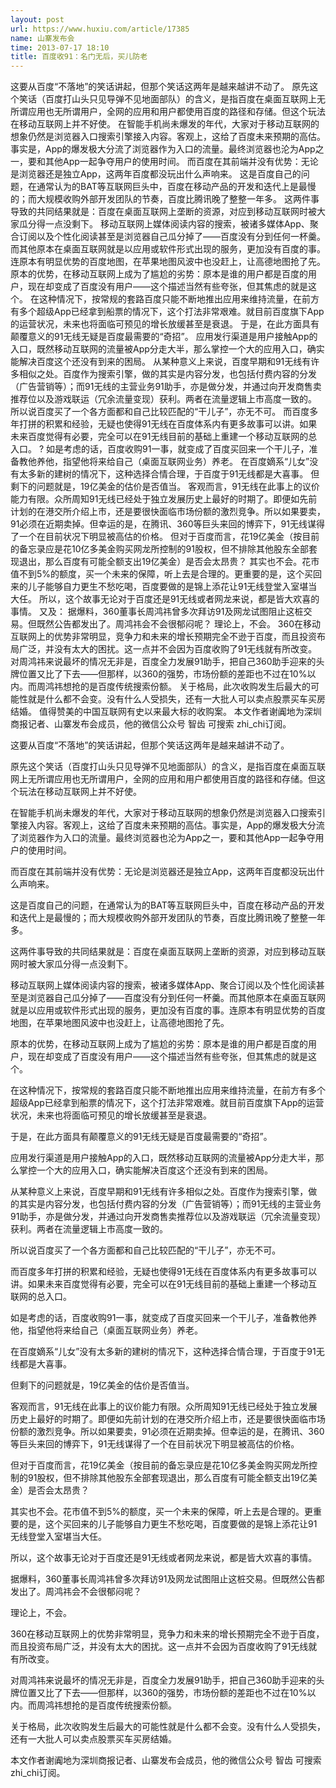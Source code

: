 ```yaml
---
layout: post
url: https://www.huxiu.com/article/17385
name: 山寨发布会
time: 2013-07-17 18:10
title: 百度收91：名门无后，买儿防老
---
```

这要从百度“不落地”的笑话讲起，但那个笑话这两年是越来越讲不动了。 原先这个笑话（百度打山头只见导弹不见地面部队）的含义，是指百度在桌面互联网上无所谓应用也无所谓用户，全网的应用和用户都使用百度的路径和存储。但这个玩法在移动互联网上并不好使。 在智能手机尚未爆发的年代，大家对于移动互联网的想象仍然是浏览器入口搜索引擎接入内容。客观上，这给了百度未来预期的高估。事实是，App的爆发极大分流了浏览器作为入口的流量。最终浏览器也沦为App之一，要和其他App一起争夺用户的使用时间。 而百度在其前端并没有优势：无论是浏览器还是独立App，这两年百度都没玩出什么声响来。 这是百度自己的问题，在通常认为的BAT等互联网巨头中，百度在移动产品的开发和迭代上是最慢的；而大规模收购外部开发团队的节奏，百度比腾讯晚了整整一年多。 这两件事导致的共同结果就是：百度在桌面互联网上垄断的资源，对应到移动互联网时被大家瓜分得一点没剩下。 移动互联网上媒体阅读内容的搜索，被诸多媒体App、聚合订阅以及个性化阅读甚至是浏览器自己瓜分掉了——百度没有分到任何一杯羹。而其他原本在桌面互联网就是以应用或软件形式出现的服务，更加没有百度的事。连原本有明显优势的百度地图，在苹果地图风波中也没赶上，让高德地图抢了先。 原本的优势，在移动互联网上成为了尴尬的劣势：原本是谁的用户都是百度的用户，现在却变成了百度没有用户——这个描述当然有些夸张，但其焦虑的就是这个。 在这种情况下，按常规的套路百度只能不断地推出应用来维持流量，在前方有多个超级App已经拿到船票的情况下，这个打法非常艰难。就目前百度旗下App的运营状况，未来也将面临可预见的增长放缓甚至是衰退。 于是，在此方面具有颠覆意义的91无线无疑是百度最需要的“奇招”。 应用发行渠道是用户接触App的入口，既然移动互联网的流量被App分走大半，那么掌控一个大的应用入口，确实能解决百度这个还没有到来的困局。 从某种意义上来说，百度早期和91无线有许多相似之处。百度作为搜索引擎，做的其实是内容分发，也包括付费内容的分发（广告营销等）；而91无线的主营业务91助手，亦是做分发，并通过向开发商售卖推荐位以及游戏联运（冗余流量变现）获利。两者在流量逻辑上市高度一致的。 所以说百度买了一个各方面都和自己比较匹配的“干儿子”，亦无不可。 而百度多年打拼的积累和经验，无疑也使得91无线在百度体系内有更多故事可以讲。如果未来百度觉得有必要，完全可以在91无线目前的基础上重建一个移动互联网的总入口。 ? 如是考虑的话，百度收购91一事，就变成了百度买回来一个干儿子，准备教他养他，指望他将来给自己（桌面互联网业务）养老。 在百度嫡系“儿女”没有太多新的建树的情况下，这种选择合情合理，于百度于91无线都是大喜事。 但剩下的问题就是，19亿美金的估价是否值当。 客观而言，91无线在此事上的议价能力有限。众所周知91无线已经处于独立发展历史上最好的时期了。即便如先前计划的在港交所介绍上市，还是要很快面临市场份额的激烈竞争。所以如果要卖，91必须在近期卖掉。但幸运的是，在腾讯、360等巨头来回的博弈下，91无线谋得了一个在目前状况下明显被高估的价格。 但对于百度而言，花19亿美金（按目前的备忘录应是花10亿多美金购买网龙所控制的91股权，但不排除其他股东全部套现退出，那么百度有可能全额支出19亿美金）是否会太昂贵？ 其实也不会。花市值不到5%的额度，买一个未来的保障，听上去是合理的。更重要的是，这个买回来的儿子能够自力更生不愁吃喝，百度要做的是锦上添花让91无线登堂入室堪当大任。 所以，这个故事无论对于百度还是91无线或者网龙来说，都是皆大欢喜的事情。 又及： 据爆料，360董事长周鸿祎曾多次拜访91及网龙试图阻止这桩交易。但既然公告都发出了。周鸿祎会不会很郁闷呢？ 理论上，不会。 360在移动互联网上的优势非常明显，竞争力和未来的增长预期完全不逊于百度，而且投资布局广泛，并没有太大的困扰。这一点并不会因为百度收购了91无线就有所改变。 对周鸿祎来说最坏的情况无非是，百度全力发展91助手，把自己360助手迎来的头牌位置又比了下去——但那样，以360的强势，市场份额的差距也不过在10%以内。而周鸿祎想抢的是百度传统搜索份额。 关于格局，此次收购发生后最大的可能性就是什么都不会变。没有什么人受损失，还有一大批人可以卖点股票买车买房结婚。 值得赞美的中国互联网有史以来最大标的收购案。 本文作者谢阗地为深圳商报记者、山寨发布会成员，他的微信公众号 智齿 可搜索 zhi_chi订阅。

这要从百度“不落地”的笑话讲起，但那个笑话这两年是越来越讲不动了。

原先这个笑话（百度打山头只见导弹不见地面部队）的含义，是指百度在桌面互联网上无所谓应用也无所谓用户，全网的应用和用户都使用百度的路径和存储。但这个玩法在移动互联网上并不好使。

在智能手机尚未爆发的年代，大家对于移动互联网的想象仍然是浏览器入口搜索引擎接入内容。客观上，这给了百度未来预期的高估。事实是，App的爆发极大分流了浏览器作为入口的流量。最终浏览器也沦为App之一，要和其他App一起争夺用户的使用时间。

而百度在其前端并没有优势：无论是浏览器还是独立App，这两年百度都没玩出什么声响来。

这是百度自己的问题，在通常认为的BAT等互联网巨头中，百度在移动产品的开发和迭代上是最慢的；而大规模收购外部开发团队的节奏，百度比腾讯晚了整整一年多。

这两件事导致的共同结果就是：百度在桌面互联网上垄断的资源，对应到移动互联网时被大家瓜分得一点没剩下。

移动互联网上媒体阅读内容的搜索，被诸多媒体App、聚合订阅以及个性化阅读甚至是浏览器自己瓜分掉了——百度没有分到任何一杯羹。而其他原本在桌面互联网就是以应用或软件形式出现的服务，更加没有百度的事。连原本有明显优势的百度地图，在苹果地图风波中也没赶上，让高德地图抢了先。

原本的优势，在移动互联网上成为了尴尬的劣势：原本是谁的用户都是百度的用户，现在却变成了百度没有用户——这个描述当然有些夸张，但其焦虑的就是这个。

在这种情况下，按常规的套路百度只能不断地推出应用来维持流量，在前方有多个超级App已经拿到船票的情况下，这个打法非常艰难。就目前百度旗下App的运营状况，未来也将面临可预见的增长放缓甚至是衰退。

于是，在此方面具有颠覆意义的91无线无疑是百度最需要的“奇招”。

应用发行渠道是用户接触App的入口，既然移动互联网的流量被App分走大半，那么掌控一个大的应用入口，确实能解决百度这个还没有到来的困局。

从某种意义上来说，百度早期和91无线有许多相似之处。百度作为搜索引擎，做的其实是内容分发，也包括付费内容的分发（广告营销等）；而91无线的主营业务91助手，亦是做分发，并通过向开发商售卖推荐位以及游戏联运（冗余流量变现）获利。两者在流量逻辑上市高度一致的。

所以说百度买了一个各方面都和自己比较匹配的“干儿子”，亦无不可。

而百度多年打拼的积累和经验，无疑也使得91无线在百度体系内有更多故事可以讲。如果未来百度觉得有必要，完全可以在91无线目前的基础上重建一个移动互联网的总入口。

如是考虑的话，百度收购91一事，就变成了百度买回来一个干儿子，准备教他养他，指望他将来给自己（桌面互联网业务）养老。

在百度嫡系“儿女”没有太多新的建树的情况下，这种选择合情合理，于百度于91无线都是大喜事。

但剩下的问题就是，19亿美金的估价是否值当。

客观而言，91无线在此事上的议价能力有限。众所周知91无线已经处于独立发展历史上最好的时期了。即便如先前计划的在港交所介绍上市，还是要很快面临市场份额的激烈竞争。所以如果要卖，91必须在近期卖掉。但幸运的是，在腾讯、360等巨头来回的博弈下，91无线谋得了一个在目前状况下明显被高估的价格。

但对于百度而言，花19亿美金（按目前的备忘录应是花10亿多美金购买网龙所控制的91股权，但不排除其他股东全部套现退出，那么百度有可能全额支出19亿美金）是否会太昂贵？

其实也不会。花市值不到5%的额度，买一个未来的保障，听上去是合理的。更重要的是，这个买回来的儿子能够自力更生不愁吃喝，百度要做的是锦上添花让91无线登堂入室堪当大任。

所以，这个故事无论对于百度还是91无线或者网龙来说，都是皆大欢喜的事情。

据爆料，360董事长周鸿祎曾多次拜访91及网龙试图阻止这桩交易。但既然公告都发出了。周鸿祎会不会很郁闷呢？

理论上，不会。

360在移动互联网上的优势非常明显，竞争力和未来的增长预期完全不逊于百度，而且投资布局广泛，并没有太大的困扰。这一点并不会因为百度收购了91无线就有所改变。

对周鸿祎来说最坏的情况无非是，百度全力发展91助手，把自己360助手迎来的头牌位置又比了下去——但那样，以360的强势，市场份额的差距也不过在10%以内。而周鸿祎想抢的是百度传统搜索份额。

关于格局，此次收购发生后最大的可能性就是什么都不会变。没有什么人受损失，还有一大批人可以卖点股票买车买房结婚。

本文作者谢阗地为深圳商报记者、山寨发布会成员，他的微信公众号 智齿 可搜索 zhi_chi订阅。

